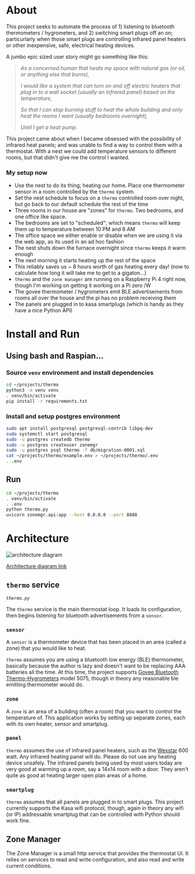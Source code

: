 # About
This project seeks to automate the process of 1) listening to bluetooth thermometers / hygrometers, and 2)
switching smart plugs off an on; particurlarly when those smart plugs are controlling infrared panel heaters
or other inexpensive, safe, electrical heating devices.

A jumbo epic sized user story might go something like this:

> *As a concerned human that heats my space with natural gas (or oil, or anything else that burns),*
> 
> *I would like a system that can turn on and off electric heaters that plug in to a wall socket (usually an infrared panel) based on the temperature,*
> 
> *So that I can stop burning stuff to heat the whole building and only heat the rooms I want (usually bedrooms overnight),*
> 
> *Until I get a heat pump.*

This project came about when I became obsessed with the possibility of infrared heat panels; and was unable to find a way to control them with a thermostat. With a nest we could add temperature sensors to different rooms, but that didn't give me the control I wanted.

### My setup now

 - Use the nest to do its thing; heating our home. Place one thermometer sensor in a room controlled by the `thermo` system.
 - Set the nest schedule to focus on a `thermo` controlled room over night, but go back to our default schedule the rest of the time
 - Three rooms in our house are "zones" for `thermo`. Two bedrooms, and one office like space.
 - The bedrooms are set to "scheduled"; which means `thermo` will keep them up to temperature between 10 PM and 8 AM
 - The office space we either enable or disable when we are using it via the web app, as its used in an ad hoc fashion
 - The nest shuts down the furnace overnight since `thermo` keeps it warm enough
 - The next morning it starts heating up the rest of the space
 - This reliably saves us ~ 8 hours worth of gas heating every day! (now to calculate how long it will take me to get to a gigaton...)
 - `thermo` and the `zone manager` are running on a Raspberry Pi 4 right now, though I'm working on getting it working on a Pi zero /W
 - The govee thermometer / hygrometers emit BLE advertisements from rooms all over the house and the pi has no problem receiving them
 - The panels are plugged in to kasa smartplugs (which is handy as they have a nice Python API)

# Install and Run

## Using bash and Raspian...

### Source `venv` environment and install dependencies
```bash
cd ~/projects/thermo
python3 -m venv venv
. venv/bin/activate
pip install -r requirements.txt
```

### Install and setup postgres environment
```bash
sudo apt install postgresql postgresql-contrib libpq-dev
sudo systemctl start postgresql
sudo -u postgres createdb thermo
sudo -u postgres createuser zonemgr
sudo -u postgres psql thermo -f db/migration-0001.sql
cat ~/projects/thermo/example.env > ~/projects/thermo/.env
. .env
```

## Run
```bash
cd ~/projects/thermo
. venv/bin/activate
. .env
python thermo.py
uvicorn zonemgr.api:app --host 0.0.0.0 --port 8888
```

# Architecture

![architecture diagram](https://drive.google.com/uc?id=1Ou8uG74sjDqD0kGYJg5DkD5vumICnveZ)


[Architecture diagram link](https://docs.google.com/drawings/d/1zKq6OufqpD5Jf-5vY8Ynvn4B3upaHokV5EIA2D_sQYk/edit?usp=sharing)

## `thermo` service

*`thermo.py`*

The `thermo` service is the main thermostat loop. It loads its configuration, then begins listening for bluetooth advertisements from a `sensor`.

### `sensor`

A `sensor` is a thermometer device that has been placed in an area (called a zone) that you would like to heat.

`thermo` assumes you are using a bluetooth low energy (BLE) thermometer, basically because the author is lazy and doesn't want to be replacing AAA batteries all the time.  At this time, the project supports [Govee Bluetooth Thermo-Hygrometers](https://ca.govee.com/collections/thermo-hydrometer/products/govee-bluetooth-thermo-hygrometer) model 5075, though in theory any reasonable ble emitting thermometer would do.  

### `zone`

A `zone` is an area of a building (often a room) that you want to control the temperature of. This application works by setting up separate zones, each with its own heater, sensor and smartplug.

### `panel`

`thermo` assumes the use of infrared panel heaters, such as the [Wexstar](https://www.wexstar.com/infrared-heaters) 600 watt. Any infrared heating panel will do. Please do not use any heating device unsafely. The infrared panels being used by most users today are very good at warming up a *room*, say a 14x14 room with a door. They aren't quite as good at heating larger open plan areas of a home.

### `smartplug`

`thermo` assumes that all panels are plugged in to smart plugs. This project currently supports the Kasa wifi protocol, though, again in theory any wifi (or IP) addressable smartplug that can be controlled with Python should work fine.

## Zone Manager

The Zone Manager is a small http service that provides the thermostat UI. It relies on services to read and write configuration, and also read and write current conditions. 
